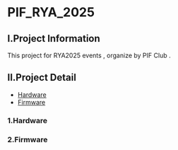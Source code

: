 # PIF_RYA_2025
## I.Project Information 
This project for RYA2025 events , organize by PIF Club .
## II.Project Detail
- [Hardware](##1.hardware)
- [Firmware](##2.firmware)
### 1.Hardware
### 2.Firmware
